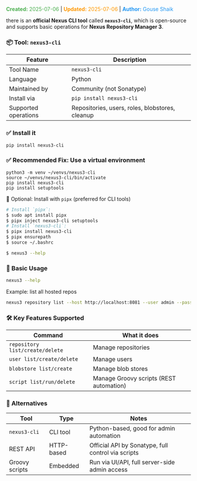 <span style="color:#4caf50;"><b>Created:</b> 2025-07-06</span> | <span style="color:#ff9800;"><b>Updated:</b> 2025-07-06</span> | <span style="color:#2196f3;"><b>Author:</b> Gouse Shaik</span>

there is an **official Nexus CLI tool** called **`nexus3-cli`**, which is open-source and supports basic operations for **Nexus Repository Manager 3**.

### 📦 Tool: `nexus3-cli`

|Feature|Description|
|---|---|
|Tool Name|`nexus3-cli`|
|Language|Python|
|Maintained by|Community (not Sonatype)|
|Install via|`pip install nexus3-cli`|
|Supported operations|Repositories, users, roles, blobstores, cleanup|
### ✅ Install it

```bash
pip install nexus3-cli
```

### ✅ Recommended Fix: Use a **virtual environment**
```
python3 -m venv ~/venvs/nexus3-cli
source ~/venvs/nexus3-cli/bin/activate
pip install nexus3-cli
pip install setuptools
```

🧪 Optional: Install with `pipx` (preferred for CLI tools)

```bash
# Install `pipx`:
$ sudo apt install pipx
$ pipx inject nexus3-cli setuptools
# Install `nexus3-cli`:
$ pipx install nexus3-cli
$ pipx ensurepath
$ source ~/.bashrc

$ nexus3 --help
```
### 🔧 Basic Usage

```bash
nexus3 --help
```

Example: list all hosted repos

```bash
nexus3 repository list --host http://localhost:8081 --user admin --password 'yourpass'
```

### 🛠️ Key Features Supported

|Command|What it does|
|---|---|
|`repository list/create/delete`|Manage repositories|
|`user list/create/delete`|Manage users|
|`blobstore list/create`|Manage blob stores|
|`script list/run/delete`|Manage Groovy scripts (REST automation)|
### 🧩 Alternatives

|Tool|Type|Notes|
|---|---|---|
|`nexus3-cli`|CLI tool|Python-based, good for admin automation|
|REST API|HTTP-based|Official API by Sonatype, full control via scripts|
|Groovy scripts|Embedded|Run via UI/API, full server-side admin access|
